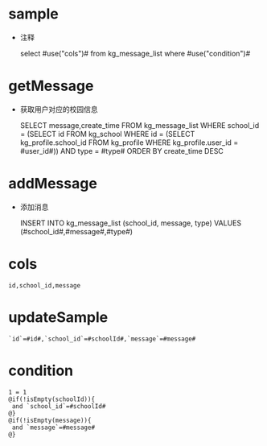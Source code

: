 sample
===
* 注释

	select #use("cols")# from kg_message_list where #use("condition")#

getMessage
====
* 获取用户对应的校园信息

    SELECT message,create_time FROM kg_message_list WHERE school_id = (SELECT id FROM kg_school WHERE
      id = (SELECT kg_profile.school_id FROM kg_profile WHERE kg_profile.user_id = #user_id#)) AND type = #type# ORDER BY create_time DESC

 
addMessage
====
* 添加消息

    INSERT INTO kg_message_list (school_id, message, type) VALUES (#school_id#,#message#,#type#)

      
cols
===

	id,school_id,message

updateSample
===

	`id`=#id#,`school_id`=#schoolId#,`message`=#message#

condition
===

	1 = 1  
	@if(!isEmpty(schoolId)){
	 and `school_id`=#schoolId#
	@}
	@if(!isEmpty(message)){
	 and `message`=#message#
	@}
	

